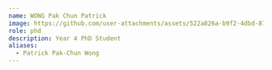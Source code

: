 ```yaml
---
name: WONG Pak Chun Patrick
image: https://github.com/user-attachments/assets/522a826a-b9f2-4dbd-8712-496cd696c2a1
role: phd
description: Year 4 PhD Student
aliases:
  - Patrick Pak-Chun Wong
---
```

